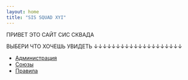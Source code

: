 ```yaml
---
layout: home
title: "SIS SQUAD XYI"
---
```


ПРИВЕТ ЭТО САЙТ СИС СКВАДА 

ВЫБЕРИ ЧТО ХОЧЕШЬ УВИДЕТЬ
  ↓↓↓↓↓↓↓↓↓↓↓↓↓↓↓↓↓↓↓↓  
- [Администрация](/about/)  
- [Союзы](/unions/)  
- [Правила](/rules/)  

